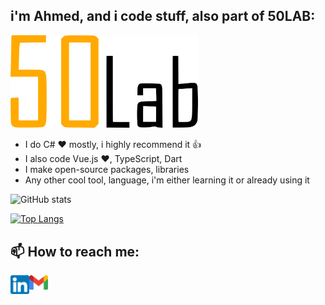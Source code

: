 ## i'm Ahmed, and i code stuff, also part of 50LAB:
<img src="https://raw.githubusercontent.com/rainxh11/rainxh11/master/assets/50lab.svg" width="300">

- I do C# ❤️ mostly, i highly recommend it 👍
- I also code Vue.js ❤️, TypeScript, Dart
- I make open-source packages, libraries
- Any other cool tool, language, i'm either learning it or already using it

![GitHub stats](https://github-readme-stats.vercel.app/api?username=rainxh11&show_icons=true&theme=cobalt)

[![Top Langs](https://github-readme-stats.vercel.app/api/top-langs/?username=rainxh11&layout=compact&langs_count=10)](https://github.com/anuraghazra/github-readme-stats)

## 📫 How to reach me:
[<img align="left" alt="codeSTACKr | LinkedIn" width="30px" src="https://raw.githubusercontent.com/rainxh11/rainxh11/master/assets/linkedin.png" />][linkedin]

[<img align="left" alt="codeSTACKr | Gmail" width="30px" src="https://raw.githubusercontent.com/rainxh11/rainxh11/master/assets/gmail.png" />][gmail]

[linkedin]: https://www.linkedin.com/in/ahmed-chakhoum-4a4821123
[gmail]: mailto:rainxh11@gmail.com
